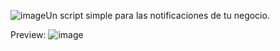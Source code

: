 ![image](https://github.com/M-DEVELOPMENT23/M-JobNotify/assets/69606982/918f8d17-79de-4e9d-8a33-5c9dc0142d86)Un script simple para las notificaciones de tu negocio.




Preview:
![image](https://github.com/M-DEVELOPMENT23/M-JobNotify/assets/69606982/dbd1d082-ab4a-433a-a515-d3176ca58863)
